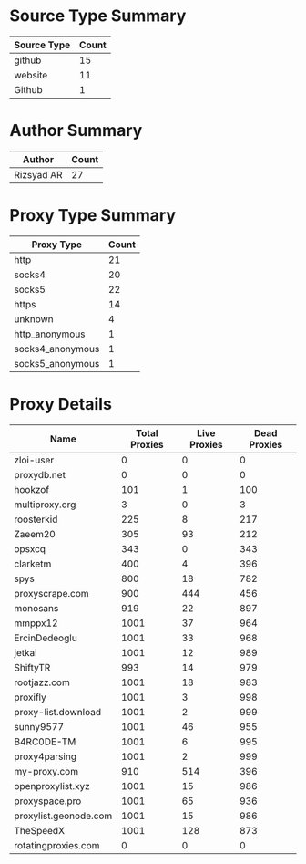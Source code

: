 # Source Type Summary

| Source Type | Count |
|-------------|-------|
| github | 15 |
| website | 11 |
| Github | 1 |


# Author Summary

| Author | Count |
|--------|-------|
| Rizsyad AR | 27 |


# Proxy Type Summary

| Proxy Type | Count |
|------------|-------|
| http | 21 |
| socks4 | 20 |
| socks5 | 22 |
| https | 14 |
| unknown | 4 |
| http_anonymous | 1 |
| socks4_anonymous | 1 |
| socks5_anonymous | 1 |


# Proxy Details

| Name | Total Proxies | Live Proxies | Dead Proxies |
|------|---------------|--------------|---------------|
| zloi-user | 0 | 0 | 0 |
| proxydb.net | 0 | 0 | 0 |
| hookzof | 101 | 1 | 100 |
| multiproxy.org | 3 | 0 | 3 |
| roosterkid | 225 | 8 | 217 |
| Zaeem20 | 305 | 93 | 212 |
| opsxcq | 343 | 0 | 343 |
| clarketm | 400 | 4 | 396 |
| spys | 800 | 18 | 782 |
| proxyscrape.com | 900 | 444 | 456 |
| monosans | 919 | 22 | 897 |
| mmppx12 | 1001 | 37 | 964 |
| ErcinDedeoglu | 1001 | 33 | 968 |
| jetkai | 1001 | 12 | 989 |
| ShiftyTR | 993 | 14 | 979 |
| rootjazz.com | 1001 | 18 | 983 |
| proxifly | 1001 | 3 | 998 |
| proxy-list.download | 1001 | 2 | 999 |
| sunny9577 | 1001 | 46 | 955 |
| B4RC0DE-TM | 1001 | 6 | 995 |
| proxy4parsing | 1001 | 2 | 999 |
| my-proxy.com | 910 | 514 | 396 |
| openproxylist.xyz | 1001 | 15 | 986 |
| proxyspace.pro | 1001 | 65 | 936 |
| proxylist.geonode.com | 1001 | 15 | 986 |
| TheSpeedX | 1001 | 128 | 873 |
| rotatingproxies.com | 0 | 0 | 0 |
